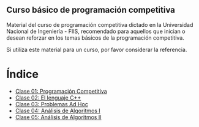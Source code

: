 ﻿## Curso básico de programación competitiva
Material del curso de programación competitiva dictado en la Universidad Nacional de Ingeniería - FIIS, recomendado para aquellos que inician o desean reforzar en los temas básicos de la programación competitiva.

Si utiliza este material para un curso, por favor considerar la referencia.

# Índice

* [Clase 01: Programación Competitiva](https://github.com/Rmg91/Competitive-Programming/tree/master/clase-01 'Clase 01')
* [Clase 02: El lenguaje C++](https://github.com/Rmg91/Competitive-Programming/tree/master/clase-02 'Clase 02')
* [Clase 03: Problemas Ad Hoc](https://github.com/Rmg91/Competitive-Programming/tree/master/clase-03 'Clase 03')
* [Clase 04: Análisis de Algoritmos I](https://github.com/Rmg91/Competitive-Programming/tree/master/clase-04 'Clase 04')
* [Clase 05: Análisis de Algoritmos II](https://github.com/Rmg91/Competitive-Programming/tree/master/clase-05 'Clase 05')
